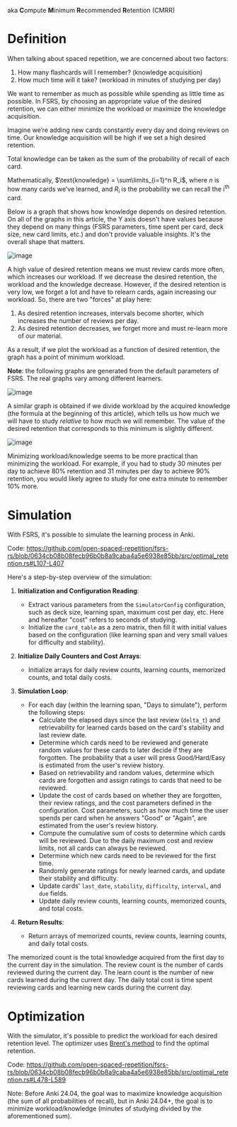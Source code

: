 aka **C**ompute **M**inimum **R**ecommended **R**etention (CMRR)

# Definition

When talking about spaced repetition, we are concerned about two factors:

1. How many flashcards will I remember? (knowledge acquisition)
2. How much time will it take? (workload in minutes of studying per day)

We want to remember as much as possible while spending as little time as possible. In FSRS, by choosing an appropriate value of the desired retention, we can either minimize the workload or maximize the knowledge acquisition.

Imagine we’re adding new cards constantly every day and doing reviews on time. Our knowledge acquisition will be high if we set a high desired retention.

Total knowledge can be taken as the sum of the probability of recall of each card.

Mathematically, $\text{knowledge} = \sum\limits_{i=1}^n R_i$, where $n$ is how many cards we’ve learned, and $R_i$ is the probability we can recall the i<sup>th</sup> card.

Below is a graph that shows how knowledge depends on desired retention. On all of the graphs in this article, the Y axis doesn't have values because they depend on many things (FSRS parameters, time spent per card, deck size, new card limits, etc.) and don't provide valuable insights. It's the overall shape that matters.

![image](https://github.com/user-attachments/assets/1fbaf201-6697-467e-adef-7bf5958e4184)

A high value of desired retention means we must review cards more often, which increases our workload. If we decrease the desired retention, the workload and the knowledge decrease. However, if the desired retention is very low, we forget a lot and have to relearn cards, again increasing our workload. So, there are two "forces" at play here:
1) As desired retention increases, intervals become shorter, which increases the number of reviews per day.
2) As desired retention decreases, we forget more and must re-learn more of our material.

As a result, if we plot the workload as a function of desired retention, the graph has a point of minimum workload.

**Note**: the following graphs are generated from the default parameters of FSRS. The real graphs vary among different learners.

![image](https://github.com/user-attachments/assets/57e1c61a-c288-401c-848a-8723d81c7ac7)

A similar graph is obtained if we divide workload by the acquired knowledge (the formula at the beginning of this article), which tells us how much we will have to study *relative* to how much we will remember. The value of the desired retention that corresponds to this minimum is slightly different.

![image](https://github.com/user-attachments/assets/b72af322-be5e-48ce-9065-7fd259779837)

Minimizing workload/knowledge seems to be more practical than minimizing the workload. For example, if you had to study 30 minutes per day to achieve 80% retention and 31 minutes per day to achieve 90% retention, you would likely agree to study for one extra minute to remember 10% more.

# Simulation

With FSRS, it's possible to simulate the learning process in Anki.

Code: https://github.com/open-spaced-repetition/fsrs-rs/blob/0634cb08b08fecb96b0b8a9caba4a5e6938e85bb/src/optimal_retention.rs#L107-L407

Here's a step-by-step overview of the simulation:

1. **Initialization and Configuration Reading**:
   - Extract various parameters from the `SimulatorConfig` configuration, such as deck size, learning span, maximum cost per day, etc. Here and hereafter "cost" refers to seconds of studying.
   - Initialize the `card_table` as a zero matrix, then fill it with initial values based on the configuration (like learning span and very small values for difficulty and stability).

2. **Initialize Daily Counters and Cost Arrays**:
   - Initialize arrays for daily review counts, learning counts, memorized counts, and total daily costs.

3. **Simulation Loop**:
   - For each day (within the learning span, "Days to simulate"), perform the following steps:
     - Calculate the elapsed days since the last review (`delta_t`) and retrievability for learned cards based on the card's stability and last review date.
     - Determine which cards need to be reviewed and generate random values for these cards to later decide if they are forgotten. The probability that a user will press Good/Hard/Easy is estimated from the user's review history.
     - Based on retrievability and random values, determine which cards are forgotten and assign ratings to cards that need to be reviewed.
     - Update the cost of cards based on whether they are forgotten, their review ratings, and the cost parameters defined in the configuration. Cost parameters, such as how much time the user spends per card when he answers "Good" or "Again", are estimated from the user's review history.
     - Compute the cumulative sum of costs to determine which cards will be reviewed. Due to the daily maximum cost and review limits, not all cards can always be reviewed.
     - Determine which new cards need to be reviewed for the first time.
     - Randomly generate ratings for newly learned cards, and update their stability and difficulty.
     - Update cards' `last_date`, `stability`, `difficulty`, `interval`, and `due` fields.
     - Update daily review counts, learning counts, memorized counts, and total costs.

4. **Return Results**:
   - Return arrays of memorized counts, review counts, learning counts, and daily total costs.

The memorized count is the total knowledge acquired from the first day to the current day in the simulation. The review count is the number of cards reviewed during the current day. The learn count is the number of new cards learned during the current day. The daily total cost is time spent reviewing cards and learning new cards during the current day.

# Optimization

With the simulator, it's possible to predict the workload for each desired retention level. The optimizer uses [Brent's method](https://en.wikipedia.org/wiki/Brent%27s_method) to find the optimal retention.

Code: https://github.com/open-spaced-repetition/fsrs-rs/blob/0634cb08b08fecb96b0b8a9caba4a5e6938e85bb/src/optimal_retention.rs#L478-L589

Note: Before Anki 24.04, the goal was to maximize knowledge acquisition (the sum of all probabilities of recall), but in Anki 24.04+, the goal is to minimize workload/knowledge (minutes of studying divided by the aforementioned sum).